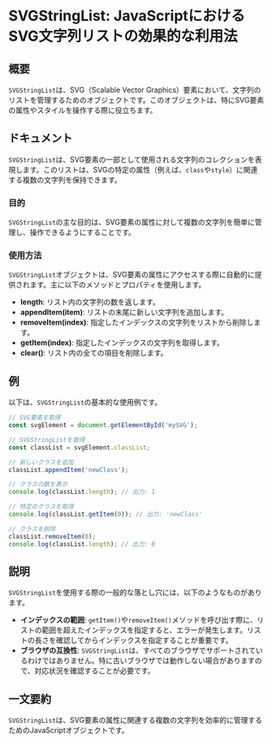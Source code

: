 <!--
Meta Description: # SVGStringList: JavaScriptにおけるSVG文字列リストの効果的な利用法 ## 概要 `SVGStringList`は、SVG（Scalable Vector Graphics）要素において、文字列のリストを管理するためのオブジェクトです。このオブジェクトは、特にSVG要素の...
Meta Keywords: svgstringlist, classlist, length, removeitem, getitem
-->

# SVGStringList: JavaScriptにおけるSVG文字列リストの効果的な利用法

## 概要
`SVGStringList`は、SVG（Scalable Vector Graphics）要素において、文字列のリストを管理するためのオブジェクトです。このオブジェクトは、特にSVG要素の属性やスタイルを操作する際に役立ちます。

## ドキュメント
`SVGStringList`は、SVG要素の一部として使用される文字列のコレクションを表現します。このリストは、SVGの特定の属性（例えば、`class`や`style`）に関連する複数の文字列を保持できます。

### 目的
`SVGStringList`の主な目的は、SVG要素の属性に対して複数の文字列を簡単に管理し、操作できるようにすることです。

### 使用方法
`SVGStringList`オブジェクトは、SVG要素の属性にアクセスする際に自動的に提供されます。主に以下のメソッドとプロパティを使用します。

- **length**: リスト内の文字列の数を返します。
- **appendItem(item)**: リストの末尾に新しい文字列を追加します。
- **removeItem(index)**: 指定したインデックスの文字列をリストから削除します。
- **getItem(index)**: 指定したインデックスの文字列を取得します。
- **clear()**: リスト内の全ての項目を削除します。

## 例
以下は、`SVGStringList`の基本的な使用例です。

```javascript
// SVG要素を取得
const svgElement = document.getElementById('mySVG');

// SVGStringListを取得
const classList = svgElement.classList;

// 新しいクラスを追加
classList.appendItem('newClass');

// クラスの数を表示
console.log(classList.length); // 出力: 1

// 特定のクラスを取得
console.log(classList.getItem(0)); // 出力: 'newClass'

// クラスを削除
classList.removeItem(0);
console.log(classList.length); // 出力: 0
```

## 説明
`SVGStringList`を使用する際の一般的な落とし穴には、以下のようなものがあります。

- **インデックスの範囲**: `getItem()`や`removeItem()`メソッドを呼び出す際に、リストの範囲を超えたインデックスを指定すると、エラーが発生します。リストの長さを確認してからインデックスを指定することが重要です。
- **ブラウザの互換性**: `SVGStringList`は、すべてのブラウザでサポートされているわけではありません。特に古いブラウザでは動作しない場合がありますので、対応状況を確認することが必要です。

## 一文要約
`SVGStringList`は、SVG要素の属性に関連する複数の文字列を効率的に管理するためのJavaScriptオブジェクトです。